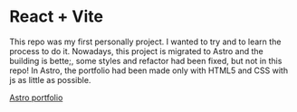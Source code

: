 # React + Vite

This repo was my first personally project. I wanted to try and to learn the process to do it. Nowadays, this project is migrated to Astro and the building is bette;, some styles and refactor had been fixed, but not in this repo!
In Astro, the portfolio had been made only with HTML5 and CSS with js as little as possible.

[Astro portfolio](www.christianreynaltt.com)
